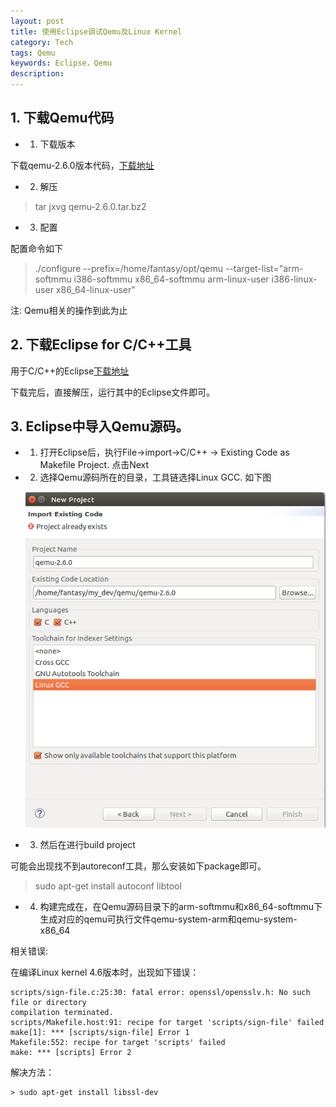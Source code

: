 ```yaml
---
layout: post
title: 使用Eclipse调试Qemu及Linux Kernel
category: Tech 
tags: Qemu
keywords: Eclipse，Qemu
description:
---
```


## 1. 下载Qemu代码

- 1. 下载版本

下载qemu-2.6.0版本代码，[下载地址](http://wiki.qemu-project.org/download/qemu-2.6.0.tar.bz2)


- 2. 解压

> tar jxvg qemu-2.6.0.tar.bz2


- 3. 配置

配置命令如下

> ./configure --prefix=/home/fantasy/opt/qemu --target-list="arm-softmmu i386-softmmu x86_64-softmmu arm-linux-user i386-linux-user x86_64-linux-user"

注: Qemu相关的操作到此为止


## 2. 下载Eclipse for C/C++工具

用于C/C++的Eclipse[下载地址](http://ftp.yz.yamagata-u.ac.jp/pub/eclipse//technology/epp/downloads/release/luna/SR2/eclipse-cpp-luna-SR2-linux-gtk-x86_64.tar.gz)

下载完后，直接解压，运行其中的Eclipse文件即可。


## 3. Eclipse中导入Qemu源码。

- 1. 打开Eclipse后，执行File->import->C/C++ -> Existing Code as Makefile Project. 点击Next


- 2. 选择Qemu源码所在的目录，工具链选择Linux GCC. 如下图

  ![eclipse_import_qemu_src](/public/img/eclipse_import_cpp_project.png)

    
- 3. 然后在进行build project

 可能会出现找不到autoreconf工具，那么安装如下package即可。

> sudo apt-get install autoconf libtool

- 4. 构建完成在，在Qemu源码目录下的arm-softmmu和x86_64-softmmu下生成对应的qemu可执行文件qemu-system-arm和qemu-system-x86_64


相关错误:

在编译Linux kernel 4.6版本时，出现如下错误：
```
scripts/sign-file.c:25:30: fatal error: openssl/opensslv.h: No such file or directory
compilation terminated.
scripts/Makefile.host:91: recipe for target 'scripts/sign-file' failed
make[1]: *** [scripts/sign-file] Error 1
Makefile:552: recipe for target 'scripts' failed
make: *** [scripts] Error 2
```

解决方法：
```
> sudo apt-get install libssl-dev
```


